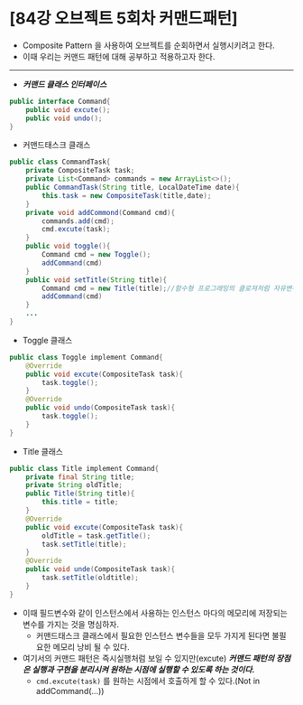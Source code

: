 # [84강 오브젝트 5회차 커맨드패턴]

- Composite Pattern 을 사용하여 오브젝트를 순회하면서 실행시키려고 한다.
- 이때 우리는 커맨드 패턴에 대해 공부하고 적용하고자 한다.

---

- ***커맨드 클래스 인터페이스***

```java
public interface Command{
	public void excute();
	public void undo();
}
```

- 커맨드태스크 클래스

```java
public class CommandTask{
	private CompositeTask task;
	private List<Command> commands = new ArrayList<>();
	public CommandTask(String title, LocalDateTime date){
		this.task = new CompositeTask(title,date);
	}
	private void addCommond(Command cmd){
		commands.add(cmd);
		cmd.excute(task);
	}
	public void toggle(){
		Command cmd = new Toggle();
		addCommand(cmd)
	}
	public void setTitle(String title){
		Command cmd = new Title(title);//함수형 프로그래밍의 클로져처럼 자유변수 역할을 하게 됌
		addCommand(cmd)
	}
	...
}
```

- Toggle 클래스

```java
public class Toggle implement Command{
	@Override
	public void excute(CompositeTask task){
		task.toggle();
	}
	@Override
	public void undo(CompositeTask task){
		task.toggle();
	}
}
```

- Title 클래스

```java
public class Title implement Command{
	private final String title;
	private String oldTitle;
	public Title(String title){
		this.title = title;
	}
	@Override
	public void excute(CompositeTask task){
		oldTitle = task.getTitle();
		task.setTitle(title);
	}
	@Override
	public void unde(CompositeTask task){
		task.setTitle(oldtitle);
	}
}
```

- 이때 필드변수와 같이 인스턴스에서 사용하는 인스턴스 마다의 메모리에 저장되는 변수를 가지는 것을 명심하자.
    - 커맨드태스크 클래스에서 필요한 인스턴스 변수들을 모두 가지게 된다면 불필요한 메모리 낭비 될 수 있다.
- 여기서의 커맨드 패턴은 즉시실행처럼 보일 수 있지만(excute) ***커맨드 패턴의 장점은 실행과 구현을 분리시켜 원하는 시점에 실행할 수 있도록 하는 것이다.***
    - `cmd.excute(task)` 를 원하는 시점에서 호출하게 할 수 있다.(Not in addCommand(…))